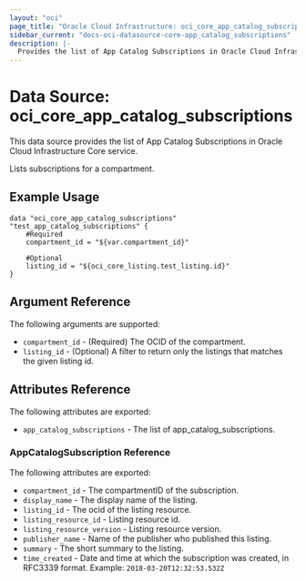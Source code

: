 ```yaml
---
layout: "oci"
page_title: "Oracle Cloud Infrastructure: oci_core_app_catalog_subscriptions"
sidebar_current: "docs-oci-datasource-core-app_catalog_subscriptions"
description: |-
  Provides the list of App Catalog Subscriptions in Oracle Cloud Infrastructure Core service
---
```


# Data Source: oci_core_app_catalog_subscriptions
This data source provides the list of App Catalog Subscriptions in Oracle Cloud Infrastructure Core service.

Lists subscriptions for a compartment.

## Example Usage

```hcl
data "oci_core_app_catalog_subscriptions" "test_app_catalog_subscriptions" {
	#Required
	compartment_id = "${var.compartment_id}"

	#Optional
	listing_id = "${oci_core_listing.test_listing.id}"
}
```

## Argument Reference

The following arguments are supported:

* `compartment_id` - (Required) The OCID of the compartment.
* `listing_id` - (Optional) A filter to return only the listings that matches the given listing id. 


## Attributes Reference

The following attributes are exported:

* `app_catalog_subscriptions` - The list of app_catalog_subscriptions.

### AppCatalogSubscription Reference

The following attributes are exported:

* `compartment_id` - The compartmentID of the subscription.
* `display_name` - The display name of the listing.
* `listing_id` - The ocid of the listing resource.
* `listing_resource_id` - Listing resource id.
* `listing_resource_version` - Listing resource version.
* `publisher_name` - Name of the publisher who published this listing.
* `summary` - The short summary to the listing.
* `time_created` - Date and time at which the subscription was created, in RFC3339 format. Example: `2018-03-20T12:32:53.532Z` 

